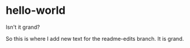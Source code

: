 # hello-world
Isn't it grand?

So this is where I add new text for the readme-edits branch.
It is grand.

